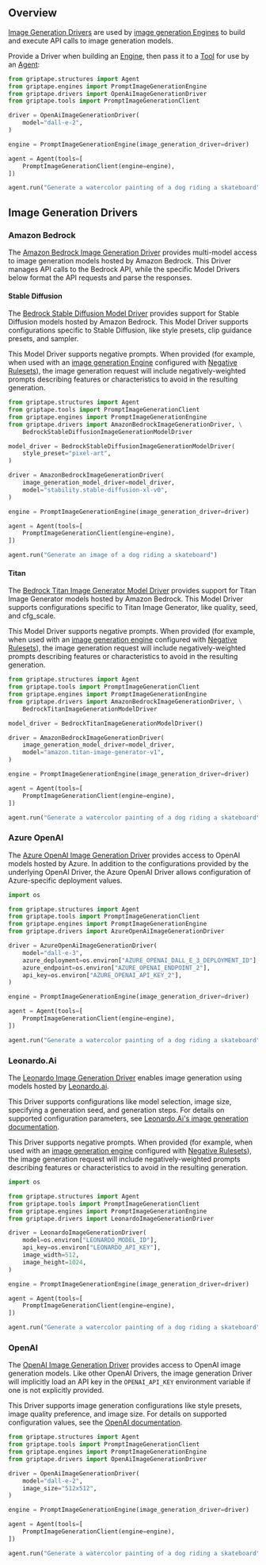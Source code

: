 ## Overview

[Image Generation Drivers](../../reference/griptape/drivers/image_generation/index.md) are used by [image generation Engines](../engines/image-generation-engines.md) to build and execute API calls to image generation models.

Provide a Driver when building an [Engine](../engines/image-generation-engines.md), then pass it to a [Tool](../tools/index.md) for use by an [Agent](../structures/agents.md):

```python
from griptape.structures import Agent
from griptape.engines import PromptImageGenerationEngine
from griptape.drivers import OpenAiImageGenerationDriver
from griptape.tools import PromptImageGenerationClient

driver = OpenAiImageGenerationDriver(
    model="dall-e-2",
)

engine = PromptImageGenerationEngine(image_generation_driver=driver)

agent = Agent(tools=[
    PromptImageGenerationClient(engine=engine),
])

agent.run("Generate a watercolor painting of a dog riding a skateboard")
```

## Image Generation Drivers

### Amazon Bedrock

The [Amazon Bedrock Image Generation Driver](../../reference/griptape/drivers/image_generation/amazon_bedrock_image_generation_driver.md) provides multi-model access to image generation models hosted by Amazon Bedrock. This Driver manages API calls to the Bedrock API, while the specific Model Drivers below format the API requests and parse the responses.

#### Stable Diffusion

The [Bedrock Stable Diffusion Model Driver](../../reference/griptape/drivers/image_generation_model/bedrock_stable_diffusion_image_generation_model_driver.md) provides support for Stable Diffusion models hosted by Amazon Bedrock. This Model Driver supports configurations specific to Stable Diffusion, like style presets, clip guidance presets, and sampler.

This Model Driver supports negative prompts. When provided (for example, when used with an [image generation Engine](../engines/image-generation-engines.md) configured with [Negative Rulesets](../engines/image-generation-engines.md#image-generation-engine-rulesets)), the image generation request will include negatively-weighted prompts describing features or characteristics to avoid in the resulting generation.

```python
from griptape.structures import Agent
from griptape.tools import PromptImageGenerationClient
from griptape.engines import PromptImageGenerationEngine
from griptape.drivers import AmazonBedrockImageGenerationDriver, \
    BedrockStableDiffusionImageGenerationModelDriver

model_driver = BedrockStableDiffusionImageGenerationModelDriver(
    style_preset="pixel-art",
)

driver = AmazonBedrockImageGenerationDriver(
    image_generation_model_driver=model_driver,
    model="stability.stable-diffusion-xl-v0",
)

engine = PromptImageGenerationEngine(image_generation_driver=driver)

agent = Agent(tools=[
    PromptImageGenerationClient(engine=engine),
])

agent.run("Generate an image of a dog riding a skateboard")
```

#### Titan 

The [Bedrock Titan Image Generator Model Driver](../../reference/griptape/drivers/image_generation_model/bedrock_titan_image_generation_model_driver.md) provides support for Titan Image Generator models hosted by Amazon Bedrock. This Model Driver supports configurations specific to Titan Image Generator, like quality, seed, and cfg_scale.

This Model Driver supports negative prompts. When provided (for example, when used with an [image generation engine](../engines/image-generation-engines.md) configured with [Negative Rulesets](../engines/image-generation-engines.md#image-generation-engine-rulesets)), the image generation request will include negatively-weighted prompts describing features or characteristics to avoid in the resulting generation.

```python
from griptape.structures import Agent
from griptape.tools import PromptImageGenerationClient
from griptape.engines import PromptImageGenerationEngine
from griptape.drivers import AmazonBedrockImageGenerationDriver, \
    BedrockTitanImageGenerationModelDriver

model_driver = BedrockTitanImageGenerationModelDriver()

driver = AmazonBedrockImageGenerationDriver(
    image_generation_model_driver=model_driver,
    model="amazon.titan-image-generator-v1",
)

engine = PromptImageGenerationEngine(image_generation_driver=driver)

agent = Agent(tools=[
    PromptImageGenerationClient(engine=engine),
])

agent.run("Generate a watercolor painting of a dog riding a skateboard")
```

### Azure OpenAI

The [Azure OpenAI Image Generation Driver](../../reference/griptape/drivers/image_generation/azure_openai_image_generation_driver.md) provides access to OpenAI models hosted by Azure. In addition to the configurations provided by the underlying OpenAI Driver, the Azure OpenAI Driver allows configuration of Azure-specific deployment values.

```python
import os

from griptape.structures import Agent
from griptape.tools import PromptImageGenerationClient
from griptape.engines import PromptImageGenerationEngine
from griptape.drivers import AzureOpenAiImageGenerationDriver

driver = AzureOpenAiImageGenerationDriver(
    model="dall-e-3",
    azure_deployment=os.environ["AZURE_OPENAI_DALL_E_3_DEPLOYMENT_ID"],
    azure_endpoint=os.environ["AZURE_OPENAI_ENDPOINT_2"],
    api_key=os.environ["AZURE_OPENAI_API_KEY_2"],
)

engine = PromptImageGenerationEngine(image_generation_driver=driver)

agent = Agent(tools=[
    PromptImageGenerationClient(engine=engine),
])

agent.run("Generate a watercolor painting of a dog riding a skateboard")
```

### Leonardo.Ai

The [Leonardo Image Generation Driver](../../reference/griptape/drivers/image_generation/leonardo_image_generation_driver.md) enables image generation using models hosted by [Leonardo.ai](https://leonardo.ai/).

This Driver supports configurations like model selection, image size, specifying a generation seed, and generation steps. For details on supported configuration parameters, see [Leonardo.Ai's image generation documentation](https://docs.leonardo.ai/reference/creategeneration).

This Driver supports negative prompts. When provided (for example, when used with an [image generation engine](../engines/image-generation-engines.md) configured with [Negative Rulesets](../engines/image-generation-engines.md#image-generation-engine-rulesets)), the image generation request will include negatively-weighted prompts describing features or characteristics to avoid in the resulting generation.

```python
import os

from griptape.structures import Agent
from griptape.tools import PromptImageGenerationClient
from griptape.engines import PromptImageGenerationEngine
from griptape.drivers import LeonardoImageGenerationDriver

driver = LeonardoImageGenerationDriver(
    model=os.environ["LEONARDO_MODEL_ID"],
    api_key=os.environ["LEONARDO_API_KEY"],
    image_width=512,
    image_height=1024,
)

engine = PromptImageGenerationEngine(image_generation_driver=driver)

agent = Agent(tools=[
    PromptImageGenerationClient(engine=engine),
])

agent.run("Generate a watercolor painting of a dog riding a skateboard")
```

### OpenAI

The [OpenAI Image Generation Driver](../../reference/griptape/drivers/image_generation/openai_image_generation_driver.md) provides access to OpenAI image generation models. Like other OpenAI Drivers, the image generation Driver will implicitly load an API key in the `OPENAI_API_KEY` environment variable if one is not explicitly provided.

This Driver supports image generation configurations like style presets, image quality preference, and image size. For details on supported configuration values, see the [OpenAI documentation](https://platform.openai.com/docs/guides/images/introduction).

```python
from griptape.structures import Agent
from griptape.tools import PromptImageGenerationClient
from griptape.engines import PromptImageGenerationEngine
from griptape.drivers import OpenAiImageGenerationDriver

driver = OpenAiImageGenerationDriver(
    model="dall-e-2",
    image_size="512x512",
)

engine = PromptImageGenerationEngine(image_generation_driver=driver)

agent = Agent(tools=[
    PromptImageGenerationClient(engine=engine),
])

agent.run("Generate a watercolor painting of a dog riding a skateboard")
```
